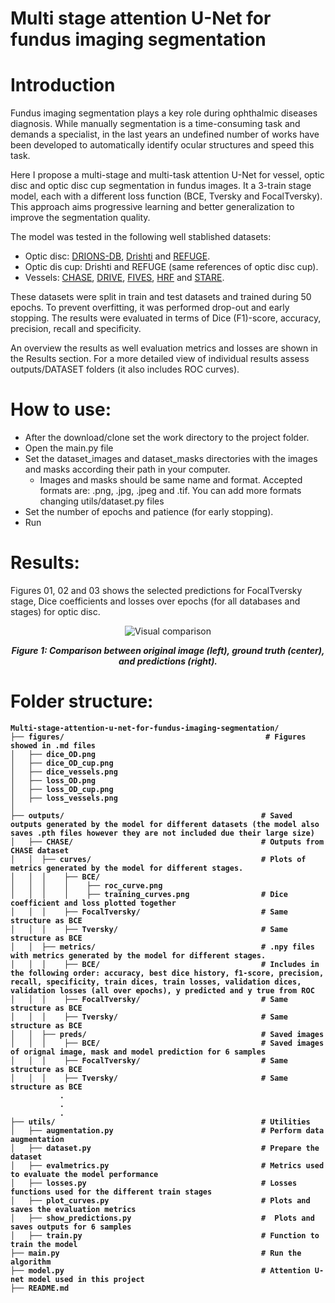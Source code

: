 # Multi stage attention U-Net for fundus imaging segmentation
# Introduction
Fundus imaging segmentation plays a key role during ophthalmic diseases diagnosis. While manually segmentation is a time-consuming task and demands a specialist, in the last years an undefined number of works have been developed to automatically identify ocular structures and speed this task.

Here I propose a multi-stage and multi-task attention U-Net for vessel, optic disc and optic disc cup segmentation in fundus images. It a 3-train stage model, each with a different loss function (BCE, Tversky and FocalTversky). This approach aims progressive learning and better generalization to improve the segmentation quality. 

The model was tested in the following well stablished datasets: 

- Optic disc: [DRIONS-DB](https://www.sciencedirect.com/science/article/pii/S0933365708000547), [Drishti](https://ieeexplore.ieee.org/abstract/document/6867807) and [REFUGE](https://www.sciencedirect.com/science/article/pii/S1361841519301100).
- Optic dis cup: Drishti and REFUGE (same references of optic disc cup).
- Vessels: [CHASE](https://ieeexplore.ieee.org/document/6224174), [DRIVE](https://ieeexplore.ieee.org/abstract/document/845178), [FIVES](https://www.nature.com/articles/s41597-022-01564-3), [HRF](https://www5.cs.fau.de/research/data/fundus-images/) and [STARE](https://ieeexplore.ieee.org/abstract/document/845178).

These datasets were split in train and test datasets and trained during 50 epochs. To prevent overfitting, it was performed drop-out and early stopping. The results were evaluated in terms of Dice (F1)-score, accuracy, precision, recall and specificity. 

An overview the results as well evaluation metrics and losses are shown in the Results section. For a more detailed view of individual results assess outputs/DATASET folders (it also includes ROC curves).

# How to use:
- After the download/clone set the work directory to the project folder.
- Open the main.py file
- Set the dataset_images and dataset_masks directories with the images and masks according their path in your computer.
  - Images and masks should be same name and format. Accepted formats are: .png, .jpg, .jpeg and .tif. You can add more formats changing utils/dataset.py files
- Set the number of epochs and patience (for early stopping).
- Run

# Results:
Figures 01, 02 and 03 shows the selected predictions for FocalTversky stage, Dice coefficients and losses over epochs (for all databases and stages) for optic disc. 

<p align="center">
 <img src="figures/OD.png" alt="Visual comparison">
</p>
<p align="center"><em><strong>Figure 1:<strong> Comparison between original image (left), ground truth (center), and predictions (right).</em></p>


# Folder structure:
```
Multi-stage-attention-u-net-for-fundus-imaging-segmentation/
├── figures/                                             # Figures showed in .md files
│   ├── dice_OD.png
│   ├── dice_OD_cup.png
│   ├── dice_vessels.png
│   ├── loss_OD.png
│   ├── loss_OD_cup.png
│   ├── loss_vessels.png
│
├── outputs/                                            # Saved outputs generated by the model for different datasets (the model also saves .pth files however they are not included due their large size)
│   ├── CHASE/                                          # Outputs from CHASE dataset
│   │  ├── curves/                                      # Plots of metrics generated by the model for different stages.
│   │  │    ├── BCE/
│   │  │    │    ├── roc_curve.png
│   │  │    │    ├── training_curves.png                # Dice coefficient and loss plotted together
│   │  │    ├── FocalTversky/                           # Same structure as BCE
│   │  │    ├── Tversky/                                # Same structure as BCE
│   │  ├── metrics/                                     # .npy files with metrics generated by the model for different stages.
│   │  │    ├── BCE/                                    # Includes in the following order: accuracy, best dice history, f1-score, precision, recall, specificity, train dices, train losses, validation dices, validation losses (all over epochs), y predicted and y true from ROC
│   │  │    ├── FocalTversky/                           # Same structure as BCE
│   │  │    ├── Tversky/                                # Same structure as BCE
│   │  ├── preds/                                       # Saved images
│   │  │    ├── BCE/                                    # Saved images of orignal image, mask and model prediction for 6 samples
│   │  │    ├── FocalTversky/                           # Same structure as BCE
│   │  │    ├── Tversky/                                # Same structure as BCE
           .
           .
           .                        
├── utils/                                              # Utilities
│   ├── augmentation.py                                 # Perform data augmentation
│   ├── dataset.py                                      # Prepare the dataset
│   ├── evalmetrics.py                                  # Metrics used to evaluate the model performance
│   ├── losses.py                                       # Losses functions used for the different train stages
│   ├── plot_curves.py                                  # Plots and saves the evaluation metrics
│   ├── show_predictions.py                             #  Plots and saves outputs for 6 samples
│   ├── train.py                                        # Function to train the model
├── main.py                                             # Run the algorithm
├── model.py                                            # Attention U-net model used in this project
├── README.md


```



